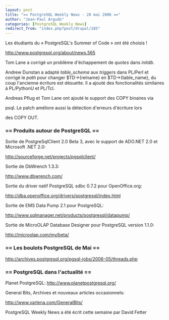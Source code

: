 ```yaml
---
layout: post
title: "== PostgreSQL Weekly News - 28 mai 2006 =="
author: "Jean-Paul Argudo"
categories: [PostgreSQL Weekly News]
redirect_from: "index.php?post/drupal/185"
---
```



<p>

Les étudiants du «&nbsp;PostgreSQL's Summer of Code&nbsp;» ont été choisis&nbsp;!

<a href="http://www.postgresql.org/about/news.565" target="_blank">http://www.postgresql.org/about/news.565</a>

</p>

<p>

Tom Lane a corrigé un problème d'échappement de <em>quotes</em> dans <em>initdb</em>.</p>

<p>

Andrew Dunstan a adapté <em>table_schema</em> aux <em>triggers</em> dans PL/Perl et corrigé le <em>path</em> pour changer $TD-&gt;{relname} en $TD-&gt;{table_name}, du coup l'ancienne écriture est désuette. Il a ajouté des fonctionalités similaires à PL/PythonU et PL/Tcl.

</p>

<p>

Andreas Pflug et Tom Lane ont ajouté le support des COPY binaires via

psql. Le patch améliore aussi la détection d'erreurs d'écriture lors

des COPY OUT.

</p>

<!--more-->


<h3>== Produits autour de PostgreSQL ==</h3>

<p>

Sortie de PostgreSqlClient 2.0 Beta 3, avec le support de ADO.NET 2.0 et Microsoft .NET 2.0:

<a href="http://sourceforge.net/projects/pgsqlclient/" target="_blank">http://sourceforge.net/projects/pgsqlclient/</a>

</p>

<p>

Sortie de DbWrench 1.3.3:

<a href="http://www.dbwrench.com/" target="_blank">http://www.dbwrench.com/</a>

</p>

<p>

Sortie du driver natif PostgreSQL sdbc 0.7.2 pour OpenOffice.org:

<a href="http://dba.openoffice.org/drivers/postgresql/index.html" target="_blank">http://dba.openoffice.org/drivers/postgresql/index.html</a>

</p>

<p>

Sortie de EMS Data Pump 2.1 pour PostgreSQL:

<a href="http://www.sqlmanager.net/products/postgresql/datapump/" target="_blank">http://www.sqlmanager.net/products/postgresql/datapump/</a>

</p>

<p>

Sortie de MicroOLAP Database Designer pour PostgreSQL version 1.1.0:

<a href="http://microolap.com/my/beta/" target="_blank">http://microolap.com/my/beta/</a>

</p>

<h3>== Les boulots PostgreSQL de Mai ==</h3>

<p>

<a href="http://archives.postgresql.org/pgsql-jobs/2006-05/threads.php" target="_blank">http://archives.postgresql.org/pgsql-jobs/2006-05/threads.php</a>

</p>

<h3>== PostgreSQL dans l'actualité ==</h3>

<p>

Planet PostgreSQL: <a href="http://www.planetpostgresql.org/" target="_blank">http://www.planetpostgresql.org/</a>

</p>

<p>

General Bits, Archives et nouveaux articles occasionnels:

<a href="http://www.varlena.com/GeneralBits/" target="_blank">http://www.varlena.com/GeneralBits/</a>

</p>

<p>

PostgreSQL Weekly News a été écrit cette semaine par David Fetter

</p>